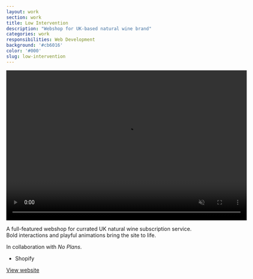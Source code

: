 ```yaml
---
layout: work
section: work
title: Low Intervention
description: "Webshop for UK-based natural wine brand"
categories: work
responsibilities: Web Development
background: '#cb6016'
color: '#000'
slug: low-intervention
---
```


<div>
  <video loop muted playsinline id="{{ page.slug }}" class="browser_img" title="{{ page.title }}"
    preload="auto" width="640" height="400" data-setup="{}">
    <source src="{{ site.root }}/work/videos/lowintervention.mp4#t=0.1" type='video/mp4'>
  </video>
</div>

<p>
  A full-featured webshop for currated UK natural wine subscription service. Bold interactions and playful animations bring the site to life.
</p>
<p>
  In collaboration with <em>No Plans</em>.
</p>

<ul class="tags">
  <li>Shopify</li>
</ul>

<a href="https://lowintervention.com/" class="button" rel="external">View website</a>
